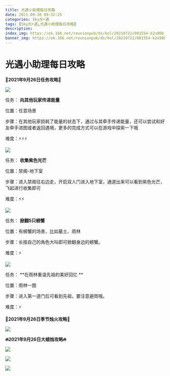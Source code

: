 ```yaml
---
title: 光遇小助理每日攻略
date: 2021-09-26 09:32:25
categories: Sky光•遇
tags: [Sky光•遇,光遇小助理每日攻略]
description: 
index_img: https://ok.166.net/reunionpub/ds/kol/20210722/001554-k2u90bj7ay.png?imageView&thumbnail=600x0&type=jpg
banner_img: https://ok.166.net/reunionpub/ds/kol/20210722/001554-k2u90bj7ay.png?imageView&thumbnail=600x0&type=jpg
---
```

# 光遇小助理每日攻略
  

**👑2021年9月26日任务攻略👑**

![](https://ok.166.net/reunionpub/ds/kol/20210926/090543-vnkozlw8am.png)

任务： **向其他玩家传递能量**

位置：任意场景

步骤：在其他玩家损耗了能量的状态下，通过与其牵手传递能量，还可以尝试和好友牵手进图或者返回遇境，更多的完成方式可以在游戏中探索一下哦

难度：⚡⚡⚡

![](https://ok.166.net/reunionpub/ds/kol/20210926/090632-n97crpwsl0.png)

任务： **收集紫色光芒**

位置：禁阁-地下室

步骤：进入禁阁往右边走，开启双人门进入地下室，通道出来可以看到紫色光芒，飞起进行收集即可

难度：⚡⚡

![](https://ok.166.net/reunionpub/ds/kol/20210926/090724-gz6bctpey3.png)

任务： **掀翻5只螃蟹**

位置：有螃蟹的场景，比如墓土、雨林

步骤：长按自己的角色大叫即可掀翻身边的螃蟹。

难度：⚡

![](https://ok.166.net/reunionpub/ds/kol/20210926/090943-8udcmw6jgf.png)

任务： **在雨林重温先祖的美好回忆  **

位置：雨林一图

步骤：进入第一道门后可看到先祖，要注意避雨哦。

难度：⚡

 **🌹2021年9月26日季节烛火攻略🌹**

![](https://ok.166.net/reunionpub/ds/kol/20210926/091021-izqyls5fjt.png)

  

 **🔥2021年9月26日大蜡烛攻略🔥**

![](https://ok.166.net/reunionpub/ds/kol/20210926/091055-ms1srjluk6.png)

![](https://ok.166.net/reunionpub/ds/kol/20210926/091210-fc1ek49pt5.png)

![](https://ok.166.net/reunionpub/ds/kol/20210926/091339-ra4he9jdto.png)

  


